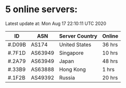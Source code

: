 # 5 online servers:

Latest update at: Mon Aug 17 22:10:11 UTC 2020

| ID | ASN | Server Country | Online |
| -- | --- | -------------- | ------ |
| #.D09B | AS174 | United States | 36 hrs |
| #.7F1D | AS63949 | Singapore | 10 hrs |
| #.2A79 | AS63949 | Japan | 48 hrs |
| #.33B9 | AS63888 | Hong Kong | 1 hrs |
| #.1F2B | AS49392 | Russia | 20 hrs |

